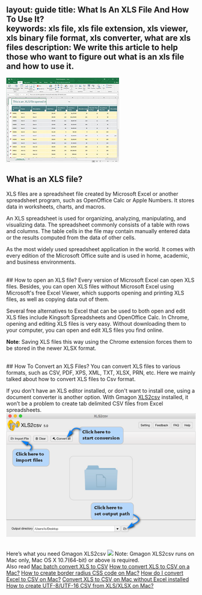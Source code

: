 layout: guide
title: What Is An XLS File And How To Use It?    
keywords: xls file, xls file extension, xls viewer, xls binary file format, xls converter, what are xls files 
description: We write this article to help those who want to figure out what is an xls file and how to use it. 
---

![](../img/xls1.jpg)
## What is an XLS file?
XLS files are a spreadsheet file created by Microsoft Excel or another spreadsheet program, such as OpenOffice Calc or Apple Numbers. It stores data in worksheets, charts, and macros.   

An XLS spreadsheet is used for organizing, analyzing, manipulating, and visualizing data. The spreadsheet commonly consists of a table with rows and columns. The table cells in the file may contain manually entered data or the results computed from the data of other cells.

As the most widely used spreadsheet application in the world. It comes with every edition of the Microsoft Office suite and is used in home, academic, and business environments.

<br>
## How to open an XLS file?
Every version of Microsoft Excel can open XLS files. Besides, you can open XLS files without Microsoft Excel using Microsoft's free Excel Viewer, which supports opening and printing XLS files, as well as copying data out of them.

Several free alternatives to Excel that can be used to both open and edit XLS files include Kingsoft Spreadsheets and OpenOffice Calc. In Chrome, opening and editing XLS files is very easy. Without downloading them to your computer, you can open and edit XLS files you find online.

**Note**: Saving XLS files this way using the Chrome extension forces them to be stored in the newer XLSX format.

<br>
## How To Convert an XLS Files?
You can convert  XLS files to various formats, such as  CSV, PDF, XPS, XML, TXT, XLSX, PRN, etc. Here we mainly talked about how to convert XLS files to Csv format.

If you don't have an XLS editor installed, or don't want to install one, using a document converter is another option. With Gmagon <a href="https://gmagon.com/products/store/xls2csv/" target="_blank" rel="nofollow me noopener noreferrer" >XLS2csv</a> installed, it won’t be a problem to create tab delimited CSV files from Excel spreadsheets.
![](../img/xls2csv-ui.png)


<br>
Here’s what you need 
Gmagon XLS2csv
<a href="https://gmagon.com/products/store/xls2csv/" target="_blank" rel="nofollow me noopener noreferrer" ><img src="https://gmagon.com/asset/images/free-download.png" /></a>
Note: Gmagon XLS2csv runs on Mac only, Mac OS X 10.7(64-bit) or above is required. 

<br>
Also read
 <a href="https://gmagon.com/guide/mac-batch-convert-xls-to-csv.html" target="_blank" rel="nofollow me noopener noreferrer" >Mac batch convert XLS to CSV</a>
<a href="https://gmagon.com/guide/convert-xls-to-csv-on-mac.html" target="_blank" rel="nofollow me noopener noreferrer" >How to convert XLS to CSV on a Mac?</a>
<a href="https://gmagon.com/guide/create-border-radius-css-mac.html" target="_blank" rel="nofollow me noopener noreferrer" >How to create border radius CSS code on Mac?</a>
<a href="https://gmagon.com/guide/how-do-i-convert-excel-to-csv-mac.html" target="_blank" rel="nofollow me noopener noreferrer" >How do I convert Excel to CSV on Mac?</a>
<a href="https://gmagon.com/guide/convert-xls-on-mac-without-excel.html" target="_blank" rel="nofollow me noopener noreferrer" >Convert XLS to CSV on Mac without Excel installed</a>
<a href="https://gmagon.com/guide/how-to-create-utf-8-csv-from-xls-mac.html" target="_blank" rel="nofollow me noopener noreferrer" >How to create UTF-8/UTF-16 CSV from XLS/XLSX on Mac?</a>